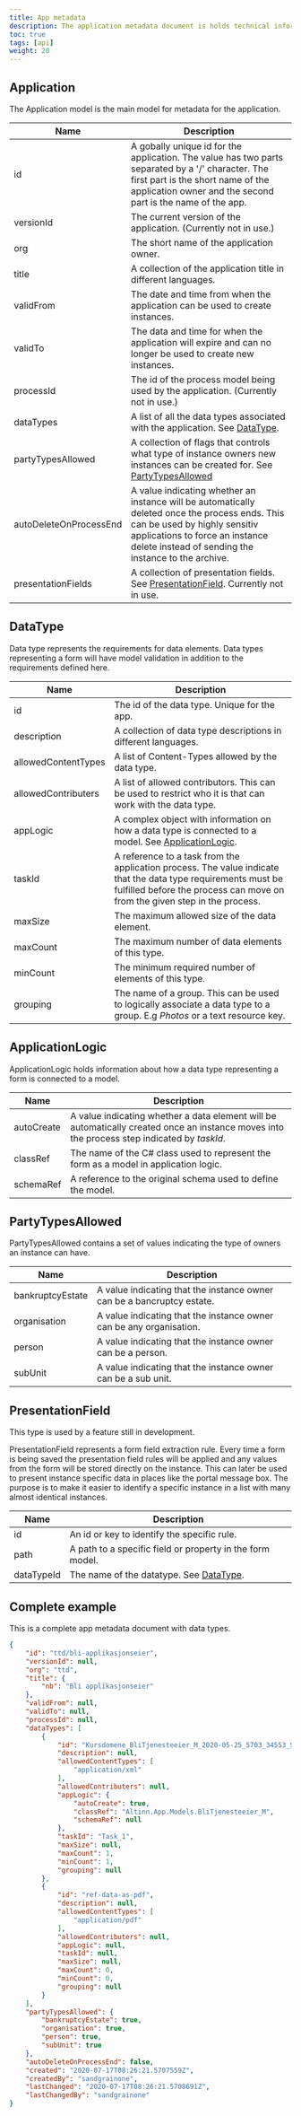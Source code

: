 ```yaml
---
title: App metadata
description: The application metadata document is holds technical information about the app and the data type requirements.
toc: true
tags: [api]
weight: 20
---
```


## Application

The Application model is the main model for metadata for the application.

Name | Description
-----|-------------
id | A gobally unique id for the application. The value has two parts separated by a '/' character. The first part is the short name of the application owner and the second part is the name of the app. 
versionId | The current version of the application. (Currently not in use.)
org | The short name of the application owner.
title | A collection of the application title in different languages.
validFrom | The date and time from when the application can be used to create instances.
validTo | The data and time for when the application will expire and can no longer be used to create new instances.
processId | The id of the process model being used by the application. (Currently not in use.)
dataTypes | A list of all the data types associated with the application. See [DataType](#datatype).
partyTypesAllowed | A collection of flags that controls what type of instance owners new instances can be created for. See [PartyTypesAllowed](#partytypesallowed)
autoDeleteOnProcessEnd | A value indicating whether an instance will be automatically deleted once the process ends. This can be used by highly sensitiv applications to force an instance delete instead of sending the instance to the archive.
presentationFields | A collection of presentation fields. See [PresentationField](#presentationfield). Currently not in use. 

## DataType

Data type represents the requirements for data elements. Data types representing a form will have model validation in addition to the requirements defined here.

Name | Description
-----|-------------
id | The id of the data type. Unique for the app.
description | A collection of data type descriptions in different languages.
allowedContentTypes | A list of Content-Types allowed by the data type.
allowedContributers | A list of allowed contributors. This can be used to restrict who it is that can work with the data type.
appLogic | A complex object with information on how a data type is connected to a model. See [ApplicationLogic](#applicationlogic).
taskId | A reference to a task from the application process. The value indicate that the data type requirements must be fulfilled before the process can move on from the given step in the process.
maxSize | The maximum allowed size of the data element.
maxCount | The maximum number of data elements of this type. 
minCount | The minimum required number of elements of this type.
grouping | The name of a group. This can be used to logically associate a data type to a group. E.g *Photos* or a text resource key.


## ApplicationLogic

ApplicationLogic holds information about how a data type representing a form is connected to a model.

Name | Description
-----|-------------
autoCreate | A value indicating whether a data element will be automatically created once an instance moves into the process step indicated by *taskId*.
classRef | The name of the C# class used to represent the form as a model in application logic.
schemaRef | A reference to the original schema used to define the model.

## PartyTypesAllowed

PartyTypesAllowed contains a set of values indicating the type of owners an instance can have.

Name | Description
-----|-------------
bankruptcyEstate | A value indicating that the instance owner can be a bancruptcy estate.
organisation | A value indicating that the instance owner can be any organisation.
person | A value indicating that the instance owner can be a person.
subUnit | A value indicating that the instance owner can be a sub unit.

## PresentationField

This type is used by a feature still in development. 

PresentationField represents a form field extraction rule. Every time a form is being saved the presentation field rules will be applied and any values from the form will be stored directly on the instance. This can later be used to present instance specific data in places like the portal message box. The purpose is to make it easier to identify a specific instance in a list with many almost identical instances.

Name | Description
-----|-------------
id | An id or key to identify the specific rule. 
path | A path to a specific field or property in the form model. 
dataTypeId | The name of the datatype. See [DataType](#datatype). 


## Complete example

This is a complete app metadata document with data types.

```json
{
    "id": "ttd/bli-applikasjonseier",
    "versionId": null,
    "org": "ttd",
    "title": {
        "nb": "Bli applikasjonseier"
    },
    "validFrom": null,
    "validTo": null,
    "processId": null,
    "dataTypes": [
        {
            "id": "Kursdomene_BliTjenesteeier_M_2020-05-25_5703_34553_SERES",
            "description": null,
            "allowedContentTypes": [
                "application/xml"
            ],
            "allowedContributers": null,
            "appLogic": {
                "autoCreate": true,
                "classRef": "Altinn.App.Models.BliTjenesteeier_M",
                "schemaRef": null
            },
            "taskId": "Task_1",
            "maxSize": null,
            "maxCount": 1,
            "minCount": 1,
            "grouping": null
        },
        {
            "id": "ref-data-as-pdf",
            "description": null,
            "allowedContentTypes": [
                "application/pdf"
            ],
            "allowedContributers": null,
            "appLogic": null,
            "taskId": null,
            "maxSize": null,
            "maxCount": 0,
            "minCount": 0,
            "grouping": null
        }
    ],
    "partyTypesAllowed": {
        "bankruptcyEstate": true,
        "organisation": true,
        "person": true,
        "subUnit": true
    },
    "autoDeleteOnProcessEnd": false,
    "created": "2020-07-17T08:26:21.5707559Z",
    "createdBy": "sandgrainone",
    "lastChanged": "2020-07-17T08:26:21.5708691Z",
    "lastChangedBy": "sandgrainone"
}
```
